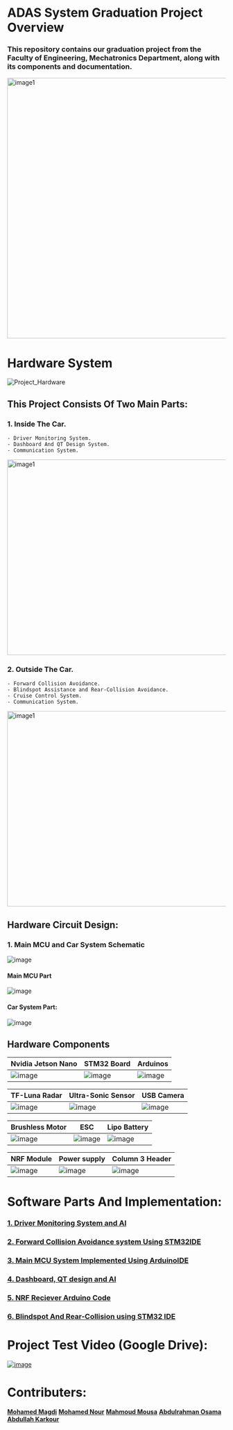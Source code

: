 # ADAS System Graduation Project Overview
### This repository contains our graduation project from the Faculty of Engineering, Mechatronics Department, along with its components and documentation.
<img src="https://github.com/user-attachments/assets/7a4e03dd-ef0f-4a85-9b0f-2649f3e34fd1" alt="image1" style="height: 600px; width: 700px;">

# Hardware System
![Project_Hardware](https://github.com/user-attachments/assets/81580ef7-2b72-4423-a2c5-e1d7d73717b0)

## This Project Consists Of Two Main Parts:
### 1. Inside The Car.
    - Driver Monitoring System.
    - Dashboard And QT Design System.
    - Communication System.
<img src="https://github.com/user-attachments/assets/7fa5fa25-cdc9-4b71-bdec-3f702d597069" alt="image1" style="height: 450px; width: 700px;">

### 2. Outside The Car.
    - Forward Collision Avoidance.
    - Blindspot Assistance and Rear-Collision Avoidance.
    - Cruise Control System.
    - Communication System.
  <img src="https://github.com/user-attachments/assets/91d3775e-2351-49c8-bef5-05d012edec05" alt="image1" style="height: 450px; width: 700px;">

## Hardware Circuit Design:
### 1. Main MCU and Car System Schematic
![image](https://github.com/user-attachments/assets/255655da-02be-44df-af88-4f756c4749aa)
#### Main MCU Part
![image](https://github.com/user-attachments/assets/8edaa4d7-0776-473b-aef3-a5cb7b9d9304)
#### Car System Part:
![image](https://github.com/user-attachments/assets/b56481f3-3203-4e81-988c-667d959c7180)

## Hardware Components
| Nvidia Jetson Nano | STM32 Board | Arduinos |
| --------------- | --------------- | --------------- |
| ![image](https://github.com/user-attachments/assets/2bbf2007-faf8-4506-abe4-9139a050547f) | ![image](https://github.com/user-attachments/assets/7296217a-392d-4353-a68e-37c79c4307f4)| ![image](https://github.com/user-attachments/assets/6f1ebd40-78ad-48d2-a003-938cd484f761)|

| TF-Luna Radar | Ultra-Sonic Sensor | USB Camera |
| --------------- | --------------- | --------------- |
| ![image](https://github.com/user-attachments/assets/631c9e3e-3730-44c4-ad8d-5eeca8851977)| ![image](https://github.com/user-attachments/assets/01568e54-399a-44d3-b66a-4b0dcaffe009)| ![image](https://github.com/user-attachments/assets/3d8e7715-08d2-446e-ac82-b89745ba20ce)|

| Brushless Motor | ESC | Lipo Battery |
| --------------- | --------------- | --------------- |
| ![image](https://github.com/user-attachments/assets/f3584cf6-9fd7-4161-a653-10cafa4a8042)| ![image](https://github.com/user-attachments/assets/8f3bfeaa-53b2-45bf-bf60-c790b670727a)| ![image](https://github.com/user-attachments/assets/cc1d5e43-1cf6-442d-b2a2-859acefd71a4)|

| NRF Module | Power supply | Column 3 Header |
| --------------- | --------------- | --------------- |
| ![image](https://github.com/user-attachments/assets/20c661c0-02b2-4ad9-a2d4-103b1d3fba08)| ![image](https://github.com/user-attachments/assets/afabcd79-9cba-4578-bf68-10cbbb022ff2)| ![image](https://github.com/user-attachments/assets/513fd9e5-d142-44d9-a37f-ecdedaef4db2)|

# Software Parts And Implementation:
### [1. Driver Monitoring System and AI](https://github.com/Mo-Alsehli/ADAS_System_G.P/tree/master/Driver_Monitoring_System_JetsonNano_SSDMoibileNet)
### [2. Forward Collision Avoidance system Using STM32IDE](https://github.com/Mo-Alsehli/ADAS_System_G.P/tree/master/Forward_Collision_Main_STM32)
### [3. Main MCU System Implemented Using ArduinoIDE](https://github.com/Mo-Alsehli/ADAS_System_G.P/tree/master/Main_MCU_STM32_ArduinoIDE)
### [4. Dashboard, QT design and AI](https://github.com/Mo-Alsehli/ADAS_System_G.P/tree/master/JetsonNano_QT_DMS)
### [5. NRF Reciever Arduino Code](https://github.com/Mo-Alsehli/ADAS_System_G.P/tree/master/NRF_Radio_Arduino)
### [6. Blindspot And Rear-Collision using STM32 IDE](https://github.com/Mo-Alsehli/ADAS_System_G.P/tree/master/Blindspot_RearC_STM32)


# Project Test Video (Google Drive):
[![image](https://github.com/user-attachments/assets/82fd4137-4d7d-4236-9d29-a5f9137c96f1)](https://drive.google.com/file/d/1S_moCn7z463ir6w8XfdvnAgnaF9YmJXw/view?usp=sharing)

# Contributers:
**[Mohamed Magdi](https://github.com/Mo-Alsehli)**
**[Mohamed Nour](https://github.com/MohamedNour1452)**
**[Mahmoud Mousa](https://github.com/Mousa16)**
**[Abdulrahman Osama](https://github.com/AbdelrahmanOsamaa)**
**[Abdullah Karkour](https://github.com/karkour1)**
